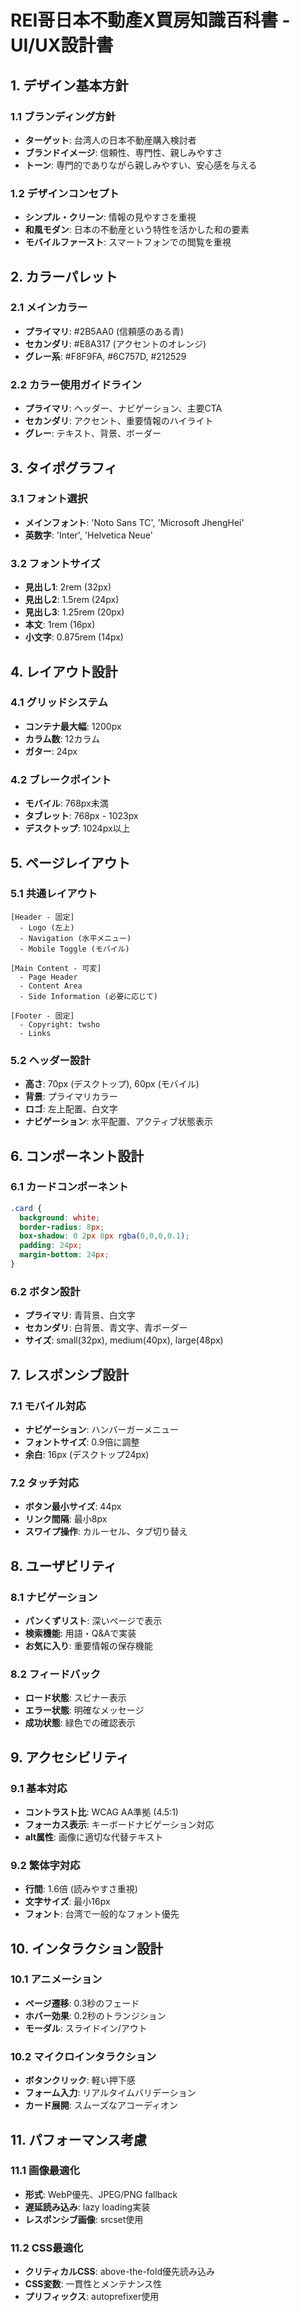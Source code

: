 # REI哥日本不動產X買房知識百科書 - UI/UX設計書

## 1. デザイン基本方針

### 1.1 ブランディング方針
- **ターゲット**: 台湾人の日本不動産購入検討者
- **ブランドイメージ**: 信頼性、専門性、親しみやすさ
- **トーン**: 専門的でありながら親しみやすい、安心感を与える

### 1.2 デザインコンセプト
- **シンプル・クリーン**: 情報の見やすさを重視
- **和風モダン**: 日本の不動産という特性を活かした和の要素
- **モバイルファースト**: スマートフォンでの閲覧を重視

## 2. カラーパレット

### 2.1 メインカラー
- **プライマリ**: #2B5AA0 (信頼感のある青)
- **セカンダリ**: #E8A317 (アクセントのオレンジ)
- **グレー系**: #F8F9FA, #6C757D, #212529

### 2.2 カラー使用ガイドライン
- **プライマリ**: ヘッダー、ナビゲーション、主要CTA
- **セカンダリ**: アクセント、重要情報のハイライト
- **グレー**: テキスト、背景、ボーダー

## 3. タイポグラフィ

### 3.1 フォント選択
- **メインフォント**: 'Noto Sans TC', 'Microsoft JhengHei'
- **英数字**: 'Inter', 'Helvetica Neue'

### 3.2 フォントサイズ
- **見出し1**: 2rem (32px)
- **見出し2**: 1.5rem (24px)
- **見出し3**: 1.25rem (20px)
- **本文**: 1rem (16px)
- **小文字**: 0.875rem (14px)

## 4. レイアウト設計

### 4.1 グリッドシステム
- **コンテナ最大幅**: 1200px
- **カラム数**: 12カラム
- **ガター**: 24px

### 4.2 ブレークポイント
- **モバイル**: 768px未満
- **タブレット**: 768px - 1023px
- **デスクトップ**: 1024px以上

## 5. ページレイアウト

### 5.1 共通レイアウト
```
[Header - 固定]
  - Logo (左上)
  - Navigation (水平メニュー)
  - Mobile Toggle (モバイル)

[Main Content - 可変]
  - Page Header
  - Content Area
  - Side Information (必要に応じて)

[Footer - 固定]
  - Copyright: twsho
  - Links
```

### 5.2 ヘッダー設計
- **高さ**: 70px (デスクトップ), 60px (モバイル)
- **背景**: プライマリカラー
- **ロゴ**: 左上配置、白文字
- **ナビゲーション**: 水平配置、アクティブ状態表示

## 6. コンポーネント設計

### 6.1 カードコンポーネント
```css
.card {
  background: white;
  border-radius: 8px;
  box-shadow: 0 2px 8px rgba(0,0,0,0.1);
  padding: 24px;
  margin-bottom: 24px;
}
```

### 6.2 ボタン設計
- **プライマリ**: 青背景、白文字
- **セカンダリ**: 白背景、青文字、青ボーダー
- **サイズ**: small(32px), medium(40px), large(48px)

## 7. レスポンシブ設計

### 7.1 モバイル対応
- **ナビゲーション**: ハンバーガーメニュー
- **フォントサイズ**: 0.9倍に調整
- **余白**: 16px (デスクトップ24px)

### 7.2 タッチ対応
- **ボタン最小サイズ**: 44px
- **リンク間隔**: 最小8px
- **スワイプ操作**: カルーセル、タブ切り替え

## 8. ユーザビリティ

### 8.1 ナビゲーション
- **パンくずリスト**: 深いページで表示
- **検索機能**: 用語・Q&Aで実装
- **お気に入り**: 重要情報の保存機能

### 8.2 フィードバック
- **ロード状態**: スピナー表示
- **エラー状態**: 明確なメッセージ
- **成功状態**: 緑色での確認表示

## 9. アクセシビリティ

### 9.1 基本対応
- **コントラスト比**: WCAG AA準拠 (4.5:1)
- **フォーカス表示**: キーボードナビゲーション対応
- **alt属性**: 画像に適切な代替テキスト

### 9.2 繁体字対応
- **行間**: 1.6倍 (読みやすさ重視)
- **文字サイズ**: 最小16px
- **フォント**: 台湾で一般的なフォント優先

## 10. インタラクション設計

### 10.1 アニメーション
- **ページ遷移**: 0.3秒のフェード
- **ホバー効果**: 0.2秒のトランジション
- **モーダル**: スライドイン/アウト

### 10.2 マイクロインタラクション
- **ボタンクリック**: 軽い押下感
- **フォーム入力**: リアルタイムバリデーション
- **カード展開**: スムーズなアコーディオン

## 11. パフォーマンス考慮

### 11.1 画像最適化
- **形式**: WebP優先、JPEG/PNG fallback
- **遅延読み込み**: lazy loading実装
- **レスポンシブ画像**: srcset使用

### 11.2 CSS最適化
- **クリティカルCSS**: above-the-fold優先読み込み
- **CSS変数**: 一貫性とメンテナンス性
- **プリフィックス**: autoprefixer使用
